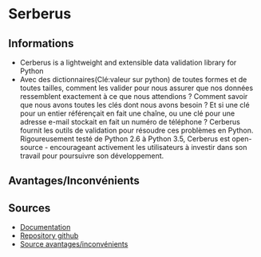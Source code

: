 # Serberus

## Informations
* Cerberus is a lightweight and extensible data validation library for Python
* Avec des dictionnaires(Clé:valeur sur python) de toutes formes et de toutes tailles, comment les valider pour nous assurer que nos données ressemblent exactement à ce que nous   attendions ? Comment savoir que nous avons toutes les clés dont nous avons besoin ? Et si une clé pour un entier référençait en fait une chaîne, ou une clé pour une adresse e-mail stockait en fait un numéro de téléphone ?
Cerberus fournit les outils de validation pour résoudre ces problèmes en Python. Rigoureusement testé de Python 2.6 à Python 3.5, Cerberus est open-source - encourageant activement les utilisateurs à investir dans son travail pour poursuivre son développement.


## Avantages/Inconvénients


## Sources
* [Documentation](https://docs.python-cerberus.org/en/stable/)
* [Repository github](https://github.com/pyeve/cerberus)
* [Source avantages/inconvénients](https://medium.com/avmconsulting-blog/validating-python-data-with-cerberus-374447bd3cbe)
